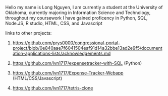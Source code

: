 Hello my name is Long Nguyen, I am currently a student at the University of Oklahoma, currently majoring in Information Science and Technology, throughout my coursework I have gained proficency in Python, SQL, Node.JS, R studio, HTML, CSS, and Javascript

links to other projects:

1. https://github.com/prys0000/congressional-portal-project/blob/0e840aae7f6041504eaf91d14a32bbe13ad2e9f5/documentation-applications-lists/acknowledgements.md

2. https://github.com/lvn1717/expensetracker-with-SQL (Python)

3. https://github.com/lvn1717/Expense-Tracker-Webapp (HTML/CSS/Javascript)

4. https://github.com/lvn1717/tetris-clone 
